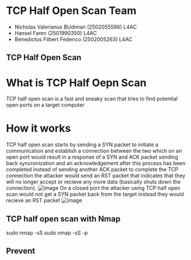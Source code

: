 # TCP Half Open Scan Team
* Nicholas Valerianus BUdiman (2502055596) L4AC
* Hansel Faren (2501990350) L4AC
* Benedictus Filbert Federico (2502005263) L4AC

## TCP Half Open Scan 
# What is TCP Half Oepn Scan
TCP half open scan is a fast and sneaky scan that tries to find potential open ports on a target computer
# How it works
TCP half open scan starts by sending a SYN packet to initiate a communication and establish a connection between the two which on an open port would result in a response of a SYN and ACK packet sending back syncronization and an acknowledgement after this process has been completed instead of sending another ACK packet to complete the TCP connection the attacker would send an RST packet that indicates that they will no longer accept or recieve any more data (basically shuts down the connection). 
![image](https://github.com/HikariNoRyu/Eth_Scan/assets/88818748/f6b0bfd6-ff05-45b5-9206-1bf4408c08b2)
On a closed port the attacker using TCP half open scan would not get a SYN packet back from the target instead they would recieve an RST packet 
![image](https://github.com/HikariNoRyu/Eth_Scan/assets/88818748/db673876-5f75-4a1d-bef6-7cf6a8703d65)

## TCP half open scan with Nmap
sudo nmap -sS <target>
sudo nmap -sS -p <port> <targetIP>
  
## Prevent 


